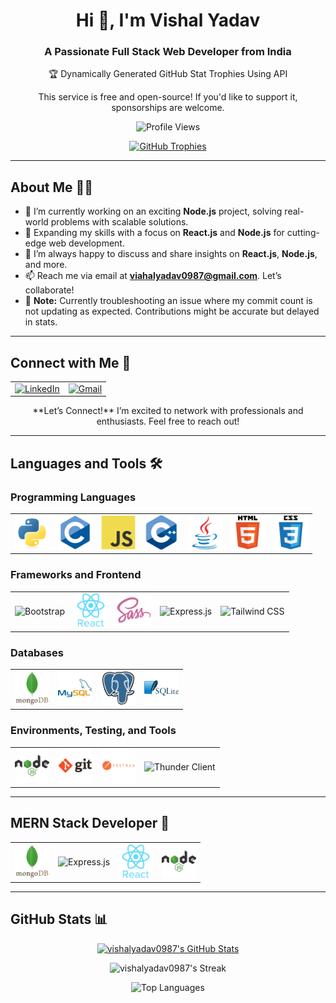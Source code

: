 <h1 align="center">Hi 👋, I'm Vishal Yadav</h1>
<h3 align="center">A Passionate Full Stack Web Developer from India</h3>

<div align="center">
  <p>🏆 Dynamically Generated GitHub Stat Trophies Using API</p>
</div>

<p align="center">
  This service is free and open-source! If you'd like to support it, sponsorships are welcome.
</p>

<p align="center">
  <img src="https://img.shields.io/badge/INT__MIN-Profile%20View-blue?style=for-the-badge&labelColor=blue&color=gray" alt="Profile Views" />
</p>

<p align="center">
  <a href="https://github.com/ryo-ma/github-profile-trophy">
    <img src="https://github-profile-trophy.vercel.app/?username=vishalyadav0987&theme=juicyfresh&column=6&rank=SSS,SS,S,AAA,AA,A,B,C,UNKNOWN" alt="GitHub Trophies" />
  </a>
</p>

---

## About Me 👨‍💻

- 🚌 I’m currently working on an exciting **Node.js** project, solving real-world problems with scalable solutions.
- 🎯 Expanding my skills with a focus on **React.js** and **Node.js** for cutting-edge web development.
- 💬 I’m always happy to discuss and share insights on **React.js**, **Node.js**, and more.
- 📫 Reach me via email at **viahalyadav0987@gmail.com**. Let’s collaborate!
- 🚩 **Note:** Currently troubleshooting an issue where my commit count is not updating as expected. Contributions might be accurate but delayed in stats.

---

## Connect with Me 🤝

<table align="center">
  <tr>
    <td align="center">
      <a href="https://linkedin.com/in/vishal-yadav-831049254" target="_blank">
        <img src="https://raw.githubusercontent.com/rahuldkjain/github-profile-readme-generator/master/src/images/icons/Social/linked-in-alt.svg" alt="LinkedIn" height="50" width="55" />
      </a>
    </td>
    <td align="center">
      <a href="mailto:viahalyadav0987@gmail.com" target="_blank">
        <img src="https://static.vecteezy.com/system/resources/previews/020/964/377/original/gmail-mail-icon-for-web-design-free-png.png" alt="Gmail" height="55" width="55" />
      </a>
    </td>
  </tr>
</table>

<p align="center">**Let’s Connect!** I’m excited to network with professionals and enthusiasts. Feel free to reach out!</p>

---

## Languages and Tools 🛠️

### Programming Languages
<table>
  <tr>
    <td align="center"><img src="https://github.com/devicons/devicon/blob/master/icons/python/python-original.svg" title="Python" alt="Python" width="55" height="55"/></td>
    <td align="center"><img src="https://github.com/devicons/devicon/blob/master/icons/c/c-original.svg" title="C" alt="C" width="55" height="55"/></td>
    <td align="center"><img src="https://github.com/devicons/devicon/blob/master/icons/javascript/javascript-original.svg" title="JavaScript" alt="JavaScript" width="55" height="55"/></td>
    <td align="center"><img src="https://raw.githubusercontent.com/devicons/devicon/master/icons/cplusplus/cplusplus-original.svg" alt="C++" width="55" height="55"/></td>
    <td align="center"><img src="https://raw.githubusercontent.com/devicons/devicon/master/icons/java/java-original.svg" alt="Java" width="55" height="55"/></td>
    <td align="center"><img src="https://raw.githubusercontent.com/devicons/devicon/master/icons/html5/html5-original-wordmark.svg" alt="HTML5" width="55" height="55"/></td>
    <td align="center"><img src="https://raw.githubusercontent.com/devicons/devicon/master/icons/css3/css3-original-wordmark.svg" alt="CSS3" width="55" height="55"/></td>
  </tr>
</table>

### Frameworks and Frontend
<table>
  <tr>
    <td align="center"><img src="https://getbootstrap.com/docs/5.3/assets/brand/bootstrap-logo-shadow.png" alt="Bootstrap" width="55" height="55"/></td>
    <td align="center"><img src="https://raw.githubusercontent.com/devicons/devicon/master/icons/react/react-original-wordmark.svg" alt="React" width="55" height="55"/></td>
    <td align="center"><img src="https://raw.githubusercontent.com/devicons/devicon/master/icons/sass/sass-original.svg" alt="SASS" width="55" height="55"/></td>
    <td align="center"><img src="https://vectorified.com/images/express-js-icon-20.png" alt="Express.js" width="55" height="55"/></td>
    <td align="center"><img src="https://raw.githubusercontent.com/tailwindlabs/tailwindcss/HEAD/.github/logo-dark.svg" alt="Tailwind CSS" width="55" height="55"/></td>
  </tr>
</table>

### Databases
<table>
  <tr>
    <td align="center"><img src="https://raw.githubusercontent.com/devicons/devicon/master/icons/mongodb/mongodb-original-wordmark.svg" alt="MongoDB" width="55" height="55"/></td>
    <td align="center"><img src="https://github.com/devicons/devicon/blob/master/icons/mysql/mysql-original-wordmark.svg" title="MySQL" alt="MySQL" width="55" height="55"/></td>
    <td align="center"><img src="https://github.com/devicons/devicon/blob/master/icons/postgresql/postgresql-original.svg" title="PostgreSQL" alt="PostgreSQL" width="55" height="55"/></td>
    <td align="center"><img src="https://github.com/devicons/devicon/blob/master/icons/sqlite/sqlite-original-wordmark.svg" title="SQLite" alt="SQLite" width="55" height="55"/></td>
  </tr>
</table>

### Environments, Testing, and Tools
<table>
  <tr>
    <td align="center"><img src="https://github.com/devicons/devicon/blob/master/icons/nodejs/nodejs-original-wordmark.svg" title="Node.js" alt="Node.js" width="55" height="55"/></td>
    <td align="center"><img src="https://github.com/devicons/devicon/blob/master/icons/git/git-original-wordmark.svg" title="Git" alt="Git" width="55" height="55"/></td>
    <td align="center"><img src="https://github.com/devicons/devicon/blob/master/icons/postman/postman-original-wordmark.svg" title="Postman" alt="Postman" width="55" height="55"/></td>
    <td align="center"><img src="https://raw.githubusercontent.com/thunderclient/thunder-client-support/master/images/thunder-icon.png" title="Thunder Client" alt="Thunder Client" width="55" height="55"/></td>
  </tr>
</table>

---

## MERN Stack Developer 🚀
<table>
  <tr>
    <td align="center"><img src="https://raw.githubusercontent.com/devicons/devicon/master/icons/mongodb/mongodb-original-wordmark.svg" alt="MongoDB" width="55" height="55"/></td>
    <td align="center"><img src="https://vectorified.com/images/express-js-icon-20.png" alt="Express.js" width="55" height="55"/></td>
    <td align="center"><img src="https://raw.githubusercontent.com/devicons/devicon/master/icons/react/react-original-wordmark.svg" alt="React.js" width="55" height="55"/></td>
    <td align="center"><img src="https://github.com/devicons/devicon/blob/master/icons/nodejs/nodejs-original-wordmark.svg" title="Node.js" alt="Node.js" width="55" height="55"/></td>
  </tr>
</table>

---



## GitHub Stats 📊


<p align="center">
<a href="https://awesome-github-stats.azurewebsites.net/index.html??cardType=level&theme=github-dark&preferLogin=false&Text=FFFFFF&Ring=C2CB15&Title=C2CB15&Background=000000&Border=000000">
  <img alt="vishalyadav0987's GitHub Stats" 
       src="https://awesome-github-stats.azurewebsites.net/user-stats/vishalyadav0987?cardType=level&theme=github-dark&preferLogin=false&Text=FFFFFF&Ring=C2CB15&Title=C2CB15&Background=000000&Border=000000" 
        />
</a>

</p>

<p align="center" >
  <img src="https://github-readme-streak-stats.herokuapp.com/?user=vishalyadav0987&theme=highcontrast&hide_border=true" alt="vishalyadav0987's Streak" />
</p>




<p align="center">
  <img src="https://github-readme-stats.vercel.app/api/top-langs/?username=vishalyadav0987&theme=highcontrast&hide_border=true&border_radius=5&card_width=600" alt="Top Languages" />
</p>
